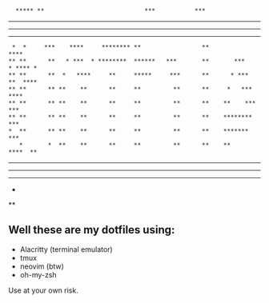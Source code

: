                                                                                     
      ***** **                            ***           ***                          
   ******  ***                   *      ** ***    *      ***                         
 **    *  * ***                 **     **   ***  ***      **                         
*     *  *   ***                **     **         *       **                         
     *  *     ***    ****     ******** **                 **                 ****    
    ** **      **   * ***  * ********  ******   ***       **       ***      * **** * 
    ** **      **  *   ****     **     *****     ***      **      * ***    **  ****  
    ** **      ** **    **      **     **         **      **     *   ***  ****       
    ** **      ** **    **      **     **         **      **    **    ***   ***      
    ** **      ** **    **      **     **         **      **    ********      ***    
    *  **      ** **    **      **     **         **      **    *******         ***  
       *       *  **    **      **     **         **      **    **         ****  **  
  *****       *    ******       **     **         **      **    ****    * * **** *   
 *   *********      ****         **    **         *** *   *** *  *******     ****    
*       ****                            **         ***     ***    *****              
*                                                                                    
 **                                                                                  
                                                                                     

## Well these are my dotfiles using:
- Alacritty (terminal emulator)
- tmux
- neovim (btw)
- oh-my-zsh

Use at your own risk.
